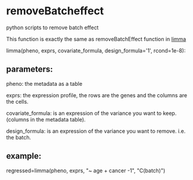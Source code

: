 # removeBatcheffect
python scripts to remove batch effect

This function is exactly the same as removeBatchEffect function in [limma](https://bioconductor.org/packages/release/bioc/html/limma.html)

limma(pheno, exprs, covariate_formula, design_formula='1', rcond=1e-8):

## parameters:
pheno: the metadata as a table

exprs: the expression profile, the rows are the genes and the columns are the cells.

covariate_formula: is an expression of the variance you want to keep. (columns in the metadata table).

design_formula: is an expression of the variance you want to remove. i.e. the batch. 

## example:
regressed=limma(pheno, exprs, "~ age + cancer -1", "C(batch)")
